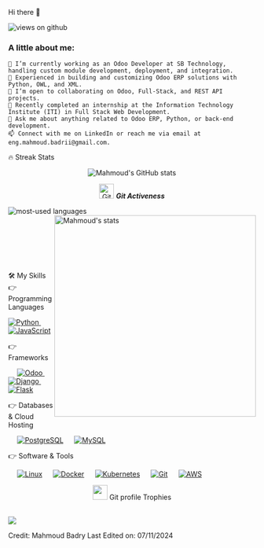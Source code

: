 Hi there 👋

<img src="https://komarev.com/ghpvc/?username=mahmoud-badri&label=Views&color=brightgreen&style=flat-square" alt="views on github" /><h3> A little about me:</h3>

    🔭 I’m currently working as an Odoo Developer at SB Technology, handling custom module development, deployment, and integration.
    🌱 Experienced in building and customizing Odoo ERP solutions with Python, OWL, and XML.
    👯 I’m open to collaborating on Odoo, Full-Stack, and REST API projects.
    🤔 Recently completed an internship at the Information Technology Institute (ITI) in Full Stack Web Development.
    💬 Ask me about anything related to Odoo ERP, Python, or back-end development.
    📫 Connect with me on LinkedIn or reach me via email at eng.mahmoud.badrii@gmail.com.


🔥 Streak Stats
<p align="center"><img src="https://github-readme-stats.vercel.app/api?username=mahmoud-badri&theme=gruvbox" alt="Mahmoud's GitHub stats" /></p><p align="center"> <img src="https://media.giphy.com/media/W5eoZHPpUx9sapR0eu/giphy.gif" width="30px" alt="Git"/>&nbsp;<i><b>Git Activeness</b></i></p> <p><img align="left" src="https://github-readme-stats.vercel.app/api/top-langs?username=mahmoud-badri&show_icons=true&locale=en&layout=compact&theme=gruvbox" alt="most-used languages" /></p> <p>&nbsp;<img align="right" src="https://github-readme-stats.vercel.app/api?username=mahmoud-badri&show_icons=true&locale=en&theme=gruvbox" alt="Mahmoud's stats" width="410" /></p> <br><br><br><br><br>

🛠️ My Skills
👉 Programming Languages
<p align="left"> <a href="https://python.org/"> <img alt="Python" src="https://img.shields.io/badge/Python-FFD43B?style=for-the-badge&logo=python&logoColor=darkgreen"/> </a> &emsp; <a href="https://www.javascript.com/"> <img alt="JavaScript" src="https://img.shields.io/badge/JavaScript-F7DF1E?style=for-the-badge&logo=javascript&logoColor=black"/> </a> </p>
👉 Frameworks
<p align="left"> &emsp; <a href="https://www.odoo.com/" target="_blank"> <img alt="Odoo" src="https://img.shields.io/badge/Odoo-8069AD?style=for-the-badge&logo=odoo&logoColor=white"> </a> &emsp; <a href="https://www.djangoproject.com/" target="_blank"> <img alt="Django" src="https://img.shields.io/badge/Django-092E20?style=for-the-badge&logo=django&logoColor=white"> </a> &emsp; <a href="https://flask.palletsprojects.com/" target="_blank"> <img alt="Flask" src="https://img.shields.io/badge/Flask-000000?style=for-the-badge&logo=flask&logoColor=white"> </a> </p>
👉 Databases & Cloud Hosting
<p align="left"> &emsp; <a href="https://www.postgresql.org/"><img alt="PostgreSQL" src="https://img.shields.io/badge/PostgreSQL-316192?style=for-the-badge&logo=postgresql&logoColor=white"></a> &emsp; <a href="https://www.mysql.com/"><img alt="MySQL" src="https://img.shields.io/badge/MySQL-00000F?style=for-the-badge&logo=mysql&logoColor=white"></a> </p>
👉 Software & Tools
<p align="left"> &emsp; <a href="#"><img alt="Linux" src="https://img.shields.io/badge/Linux-FCC624?style=for-the-badge&logo=linux&logoColor=black"></a> &emsp; <a href="#"><img alt="Docker" src="https://img.shields.io/badge/Docker-2CA5E0?style=for-the-badge&logo=docker&logoColor=white"></a> &emsp; <a href="#"><img alt="Kubernetes" src="https://img.shields.io/badge/Kubernetes-326CE5?style=for-the-badge&logo=kubernetes&logoColor=white"></a> &emsp; <a href="#"><img alt="Git" src="https://img.shields.io/badge/Git-F05032?style=for-the-badge&logo=git&logoColor=white"></a> &emsp; <a href="#"><img alt="AWS" src="https://img.shields.io/badge/Amazon_AWS-232F3E?style=for-the-badge&logo=amazon-aws&logoColor=white"></a> </p><p align="center"><img src="https://media.giphy.com/media/QaMcXSekUWx7aogAUr/giphy.gif" width="30" />&nbsp;Git profile Trophies</p><br> <img src="https://github-profile-trophy.vercel.app/?username=mahmoud-badri&theme=gruvbox" />

Credit: Mahmoud Badry
Last Edited on: 07/11/2024
